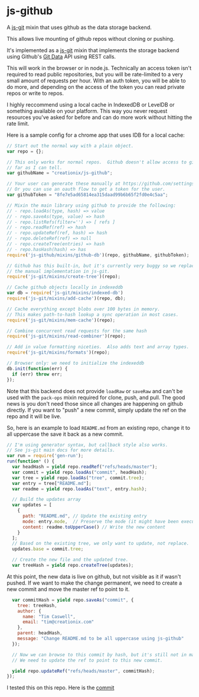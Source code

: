 js-github
=========

A [js-git][] mixin that uses github as the data storage backend.

This allows live mounting of github repos without cloning or pushing.

It's implemented as a [js-git][] mixin that implements the storage backend
using Github's [Git Data][] API using REST calls.

This will work in the browser or in node.js.  Technically an access token isn't
required to read public repositories, but you will be rate-limited to a very
small amount of requests per hour.  With an auth token, you will be able to do
more, and depending on the access of the token you can read private repos or
write to repos.

I highly reccommend using a local cache in IndexedDB or LevelDB or something
available on your platform.  This way you never request resources you've asked
for before and can do more work without hitting the rate limit.

Here is a sample config for a chrome app that uses IDB for a local cache:

```js
// Start out the normal way with a plain object.
var repo = {};

// This only works for normal repos.  Github doesn't allow access to gists as
// far as I can tell.
var githubName = "creationix/js-github";

// Your user can generate these manually at https://github.com/settings/tokens/new
// Or you can use an oauth flow to get a token for the user.
var githubToken = "8fe7e5ad65814ea315daad99b6b65f2fd0e4c5aa";

// Mixin the main library using github to provide the following:
// - repo.loadAs(type, hash) => value
// - repo.saveAs(type, value) => hash
// - repo.listRefs(filter='') => [ refs ]
// - repo.readRef(ref) => hash
// - repo.updateRef(ref, hash) => hash
// - repo.deleteRef(ref) => null
// - repo.createTree(entries) => hash
// - repo.hasHash(hash) => has
require('js-github/mixins/github-db')(repo, githubName, githubToken);

// Github has this built-in, but it's currently very buggy so we replace with
// the manual implementation in js-git.
require('js-git/mixins/create-tree')(repo);

// Cache github objects locally in indexeddb
var db = require('js-git/mixins/indexed-db')
require('js-git/mixins/add-cache')(repo, db);

// Cache everything except blobs over 100 bytes in memory.
// This makes path-to-hash lookup a sync operation in most cases.
require('js-git/mixins/mem-cache')(repo);

// Combine concurrent read requests for the same hash
require('js-git/mixins/read-combiner')(repo);

// Add in value formatting niceties.  Also adds text and array types.
require('js-git/mixins/formats')(repo);

// Browser only: we need to initialize the indexeddb
db.init(function(err) {
  if (err) throw err;
});
```

Note that this backend does not provide `loadRaw` or `saveRaw` and can't be used
with the `pack-ops` mixin required for clone, push, and pull.  The good news is
you don't need those since all changes are happening on github directly.  If you
want to "push" a new commit, simply update the ref on the repo and it will be
live.

So, here is an example to load `README.md` from an existing repo, change it to
all uppercase the save it back as a new commit.

```js
// I'm using generator syntax, but callback style also works.
// See js-git main docs for more details.
var run = require('gen-run');
run(function* () {
  var headHash = yield repo.readRef("refs/heads/master");
  var commit = yield repo.loadAs("commit", headHash);
  var tree = yield repo.loadAs("tree", commit.tree);
  var entry = tree["README.md"];
  var readme = yield repo.loadAs("text", entry.hash);

  // Build the updates array
  var updates = [
    {
      path: "README.md", // Update the existing entry
      mode: entry.mode,  // Preserve the mode (it might have been executible)
      content: readme.toUpperCase() // Write the new content
    }
  ];
  // Based on the existing tree, we only want to update, not replace.
  updates.base = commit.tree;

  // Create the new file and the updated tree.
  var treeHash = yield repo.createTree(updates);
```

At this point, the new data is live on github, but not visible as it if wasn't
pushed.  If we want to make the change permanent, we need to create a new commit
and move the master ref to point to it.

```js
  var commitHash = yield repo.saveAs("commit", {
    tree: treeHash,
    author: {
      name: "Tim Caswell",
      email: "tim@creationix.com"
    },
    parent: headHash,
    message: "Change README.md to be all uppercase using js-github"
  });

  // Now we can browse to this commit by hash, but it's still not in master.
  // We need to update the ref to point to this new commit.

  yield repo.updateRef("refs/heads/master", commitHash);
});
```

I tested this on this repo.  Here is the [commit](https://github.com/creationix/js-github/commit/b75c1114cdb5bc85b485b7f6d4cb830595c6cfc1)

[js-git]: https://github.com/creationix/js-git.git
[Git Data]: https://developer.github.com/v3/git/
